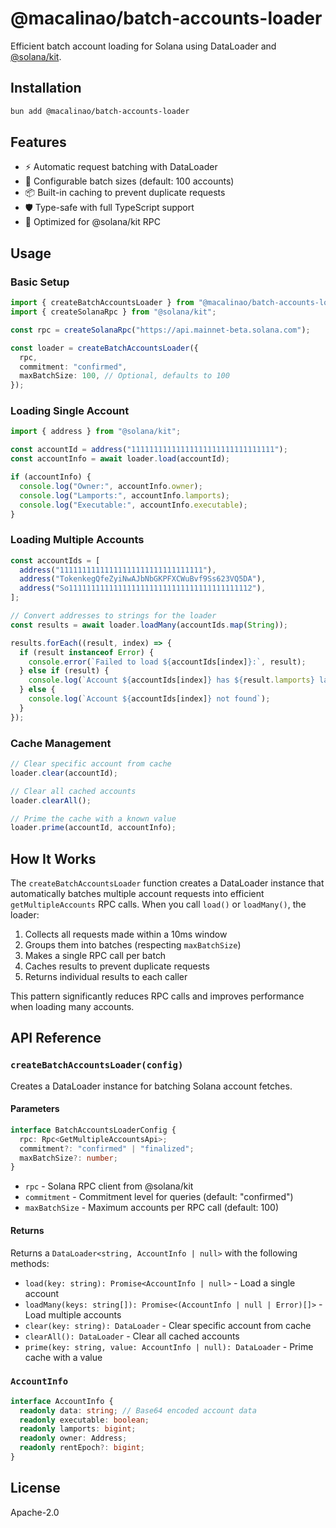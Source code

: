 # @macalinao/batch-accounts-loader

Efficient batch account loading for Solana using DataLoader and [@solana/kit](https://github.com/solana-developers/solana-web3.js-v2).

## Installation

```bash
bun add @macalinao/batch-accounts-loader
```

## Features

- ⚡ Automatic request batching with DataLoader
- 🔄 Configurable batch sizes (default: 100 accounts)
- 📦 Built-in caching to prevent duplicate requests
- 🛡️ Type-safe with full TypeScript support
- 🎯 Optimized for @solana/kit RPC

## Usage

### Basic Setup

```typescript
import { createBatchAccountsLoader } from "@macalinao/batch-accounts-loader";
import { createSolanaRpc } from "@solana/kit";

const rpc = createSolanaRpc("https://api.mainnet-beta.solana.com");

const loader = createBatchAccountsLoader({
  rpc,
  commitment: "confirmed",
  maxBatchSize: 100, // Optional, defaults to 100
});
```

### Loading Single Account

```typescript
import { address } from "@solana/kit";

const accountId = address("11111111111111111111111111111111");
const accountInfo = await loader.load(accountId);

if (accountInfo) {
  console.log("Owner:", accountInfo.owner);
  console.log("Lamports:", accountInfo.lamports);
  console.log("Executable:", accountInfo.executable);
}
```

### Loading Multiple Accounts

```typescript
const accountIds = [
  address("11111111111111111111111111111111"),
  address("TokenkegQfeZyiNwAJbNbGKPFXCWuBvf9Ss623VQ5DA"),
  address("So11111111111111111111111111111111111111112"),
];

// Convert addresses to strings for the loader
const results = await loader.loadMany(accountIds.map(String));

results.forEach((result, index) => {
  if (result instanceof Error) {
    console.error(`Failed to load ${accountIds[index]}:`, result);
  } else if (result) {
    console.log(`Account ${accountIds[index]} has ${result.lamports} lamports`);
  } else {
    console.log(`Account ${accountIds[index]} not found`);
  }
});
```

### Cache Management

```typescript
// Clear specific account from cache
loader.clear(accountId);

// Clear all cached accounts
loader.clearAll();

// Prime the cache with a known value
loader.prime(accountId, accountInfo);
```

## How It Works

The `createBatchAccountsLoader` function creates a DataLoader instance that automatically batches multiple account requests into efficient `getMultipleAccounts` RPC calls. When you call `load()` or `loadMany()`, the loader:

1. Collects all requests made within a 10ms window
2. Groups them into batches (respecting `maxBatchSize`)
3. Makes a single RPC call per batch
4. Caches results to prevent duplicate requests
5. Returns individual results to each caller

This pattern significantly reduces RPC calls and improves performance when loading many accounts.

## API Reference

### `createBatchAccountsLoader(config)`

Creates a DataLoader instance for batching Solana account fetches.

#### Parameters

```typescript
interface BatchAccountsLoaderConfig {
  rpc: Rpc<GetMultipleAccountsApi>;
  commitment?: "confirmed" | "finalized";
  maxBatchSize?: number;
}
```

- `rpc` - Solana RPC client from @solana/kit
- `commitment` - Commitment level for queries (default: "confirmed")
- `maxBatchSize` - Maximum accounts per RPC call (default: 100)

#### Returns

Returns a `DataLoader<string, AccountInfo | null>` with the following methods:

- `load(key: string): Promise<AccountInfo | null>` - Load a single account
- `loadMany(keys: string[]): Promise<(AccountInfo | null | Error)[]>` - Load multiple accounts
- `clear(key: string): DataLoader` - Clear specific account from cache
- `clearAll(): DataLoader` - Clear all cached accounts
- `prime(key: string, value: AccountInfo | null): DataLoader` - Prime cache with a value

### `AccountInfo`

```typescript
interface AccountInfo {
  readonly data: string; // Base64 encoded account data
  readonly executable: boolean;
  readonly lamports: bigint;
  readonly owner: Address;
  readonly rentEpoch?: bigint;
}
```

## License

Apache-2.0